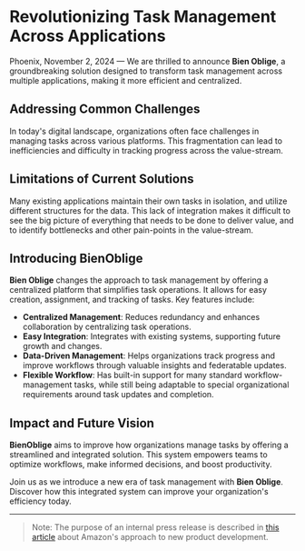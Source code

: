 # Revolutionizing Task Management Across Applications

Phoenix, November 2, 2024 — We are thrilled to announce **Bien Oblige**, a groundbreaking solution designed to transform task management across multiple applications, making it more efficient and centralized.

## Addressing Common Challenges

In today's digital landscape, organizations often face challenges in managing tasks across various platforms. This fragmentation can lead to inefficiencies and difficulty in tracking progress across the value-stream.

## Limitations of Current Solutions

Many existing applications maintain their own tasks in isolation, and utilize different structures for the data. This lack of integration makes it difficult to see the big picture of everything that needs to be done to deliver value, and to identify bottlenecks and other pain-points in the value-stream.

## Introducing BienOblige

**Bien Oblige** changes the approach to task management by offering a centralized platform that simplifies task operations. It allows for easy creation, assignment, and tracking of tasks. Key features include:

* **Centralized Management**: Reduces redundancy and enhances collaboration by centralizing task operations.
* **Easy Integration**: Integrates with existing systems, supporting future growth and changes.
* **Data-Driven Management**: Helps organizations track progress and improve workflows through valuable insights and federatable updates.
* **Flexible Workflow**: Has built-in support for many standard workflow-management tasks, while still being adaptable to special organizational requirements around task updates and completion.

## Impact and Future Vision

**BienOblige** aims to improve how organizations manage tasks by offering a streamlined and integrated solution. This system empowers teams to optimize workflows, make informed decisions, and boost productivity.

Join us as we introduce a new era of task management with **Bien Oblige**. Discover how this integrated system can improve your organization's efficiency today.

***

> Note: The purpose of an internal press release is described in [this article](https://www.quora.com/What-is-Amazons-approach-to-product-development-and-product-management) about Amazon's approach to new product development.

